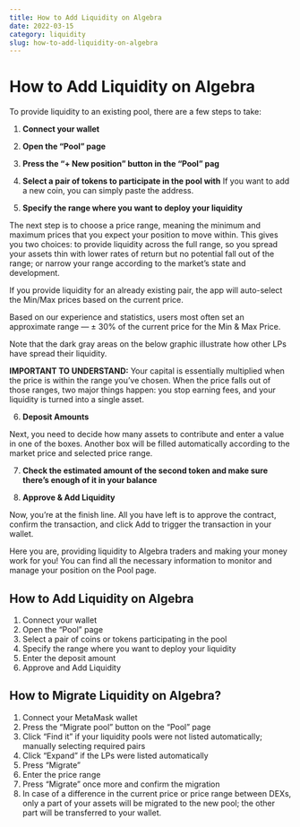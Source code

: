 ```yaml
---
title: How to Add Liquidity on Algebra
date: 2022-03-15
category: liquidity
slug: how-to-add-liquidity-on-algebra
---
```


How to Add Liquidity on Algebra
===============================

To provide liquidity to an existing pool, there are a few steps to take:

1.  **Connect your wallet**
    
2.  **Open the “Pool” page**
    
3.  **Press the “+ New position” button in the “Pool” pag**
    
4.  **Select a pair of tokens to participate in the pool with** If you want to add a new coin, you can simply paste the address.
    
5.  **Specify the range where you want to deploy your liquidity**
    

The next step is to choose a price range, meaning the minimum and maximum prices that you expect your position to move within. This gives you two choices: to provide liquidity across the full range, so you spread your assets thin with lower rates of return but no potential fall out of the range; or narrow your range according to the market’s state and development.

If you provide liquidity for an already existing pair, the app will auto-select the Min/Max prices based on the current price.

Based on our experience and statistics, users most often set an approximate range — ± 30% of the current price for the Min & Max Price.

Note that the dark gray areas on the below graphic illustrate how other LPs have spread their liquidity.

**IMPORTANT TO UNDERSTAND:** Your capital is essentially multiplied when the price is within the range you’ve chosen. When the price falls out of those ranges, two major things happen: you stop earning fees, and your liquidity is turned into a single asset.

6.  **Deposit Amounts**

Next, you need to decide how many assets to contribute and enter a value in one of the boxes. Another box will be filled automatically according to the market price and selected price range.

7.  **Check the estimated amount of the second token and make sure there’s enough of it in your balance**
    
8.  **Approve & Add Liquidity**
    

Now, you’re at the finish line. All you have left is to approve the contract, confirm the transaction, and click Add to trigger the transaction in your wallet.

Here you are, providing liquidity to Algebra traders and making your money work for you! You can find all the necessary information to monitor and manage your position on the Pool page.

How to Add Liquidity on Algebra
-------------------------------

1.  Connect your wallet
2.  Open the “Pool” page
3.  Select a pair of coins or tokens participating in the pool
4.  Specify the range where you want to deploy your liquidity
5.  Enter the deposit amount
6.  Approve and Add Liquidity

How to Migrate Liquidity on Algebra?
------------------------------------

1.  Connect your MetaMask wallet
2.  Press the “Migrate pool” button on the “Pool” page
3.  Click “Find it” if your liquidity pools were not listed automatically; manually selecting required pairs
4.  Click “Expand” if the LPs were listed automatically
5.  Press “Migrate”
6.  Enter the price range
7.  Press “Migrate” once more and confirm the migration
8.  In case of a difference in the current price or price range between DEXs, only a part of your assets will be migrated to the new pool; the other part will be transferred to your wallet.